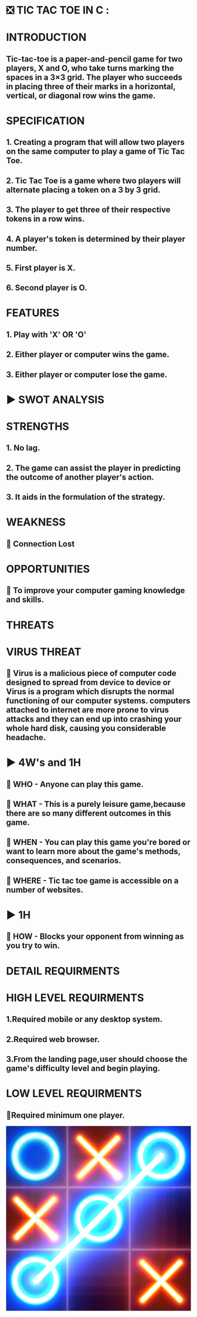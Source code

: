 # ❎ TIC TAC TOE IN C :

# INTRODUCTION

## Tic-tac-toe is a paper-and-pencil game for two players, X and O, who take turns marking the spaces in a 3×3 grid. The player who succeeds in placing three of their marks in a horizontal, vertical, or diagonal row wins the game.

# SPECIFICATION

## 1. Creating a program that will allow two players on the same computer to play a game of Tic Tac Toe.
## 2. Tic Tac Toe is a game where two players will alternate placing a token on a 3 by 3 grid.
## 3. The player to get three of their respective tokens in a row wins.
## 4. A player's token is determined by their player number.
## 5. First player is X.
## 6. Second player is O.

# FEATURES

## 1. Play with 'X' OR 'O'
## 2. Either player or computer wins the game.
## 3. Either player or computer lose the game.

# ▶️ SWOT ANALYSIS 

# STRENGTHS

## 1. No lag.
## 2. The game can assist the player in predicting the outcome of another player's action.
## 3. It aids in the formulation of the strategy.


# WEAKNESS

## 💠 Connection Lost


# OPPORTUNITIES

## 💠 To improve your computer gaming knowledge and skills.

# THREATS

# VIRUS THREAT

## 💠 Virus is a malicious piece of computer code designed to spread from device to device or Virus is a program which disrupts the normal functioning of our computer systems.         computers attached to internet are more prone to virus attacks and they can end up into crashing your whole hard disk, causing you considerable headache.

# ▶️ 4W's and 1H

## 💠 WHO - Anyone can play this game.
## 💠 WHAT - This is a purely leisure game,because there are so many different outcomes in this game.
## 💠 WHEN - You can play this game you're bored or want to learn more about the game's methods, consequences, and scenarios.
## 💠 WHERE - Tic tac toe game is accessible on a number of websites.

# ▶️ 1H

## 💠 HOW - Blocks your opponent from winning as you try to win.


# DETAIL REQUIRMENTS

# HIGH LEVEL REQUIRMENTS

## 1.Required mobile or any desktop system.
## 2.Required web browser.
## 3.From the landing page,user should choose the game's difficulty level and begin playing.

# LOW LEVEL REQUIRMENTS

## 🔹Required minimum one player.

![Alt text](https://github.com/Harshits7/M1_TicTacToe_Game/blob/main/5_Report/TicTacToe.jpeg)
